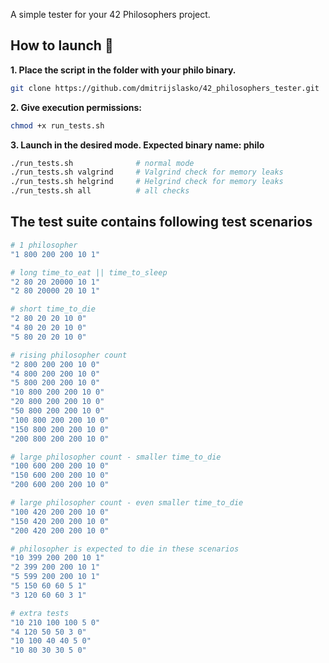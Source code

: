 A simple tester for your 42 Philosophers project.

## How to launch 🚀
**1. Place the script in the folder with your philo binary.**
```bash
git clone https://github.com/dmitrijslasko/42_philosophers_tester.git
```
**2. Give execution permissions:**
```bash
chmod +x run_tests.sh
```

**3. Launch in the desired mode. Expected binary name: philo**
```bash
./run_tests.sh 				# normal mode
./run_tests.sh valgrind		# Valgrind check for memory leaks
./run_tests.sh helgrind		# Helgrind check for memory leaks
./run_tests.sh all			# all checks
```

## The test suite contains following test scenarios
```bash
# 1 philosopher
"1 800 200 200 10 1"

# long time_to_eat || time_to_sleep
"2 80 20 20000 10 1"
"2 80 20000 20 10 1"

# short time_to_die
"2 80 20 20 10 0"
"4 80 20 20 10 0"
"5 80 20 20 10 0"

# rising philosopher count
"2 800 200 200 10 0"
"4 800 200 200 10 0"
"5 800 200 200 10 0"
"10 800 200 200 10 0"
"20 800 200 200 10 0"
"50 800 200 200 10 0"
"100 800 200 200 10 0"
"150 800 200 200 10 0"
"200 800 200 200 10 0"

# large philosopher count - smaller time_to_die 
"100 600 200 200 10 0"
"150 600 200 200 10 0"
"200 600 200 200 10 0"

# large philosopher count - even smaller time_to_die 
"100 420 200 200 10 0"
"150 420 200 200 10 0"
"200 420 200 200 10 0"

# philosopher is expected to die in these scenarios 
"10 399 200 200 10 1"
"2 399 200 200 10 1"
"5 599 200 200 10 1"
"5 150 60 60 5 1"
"3 120 60 60 3 1"

# extra tests
"10 210 100 100 5 0"
"4 120 50 50 3 0"
"10 100 40 40 5 0"
"10 80 30 30 5 0"
```